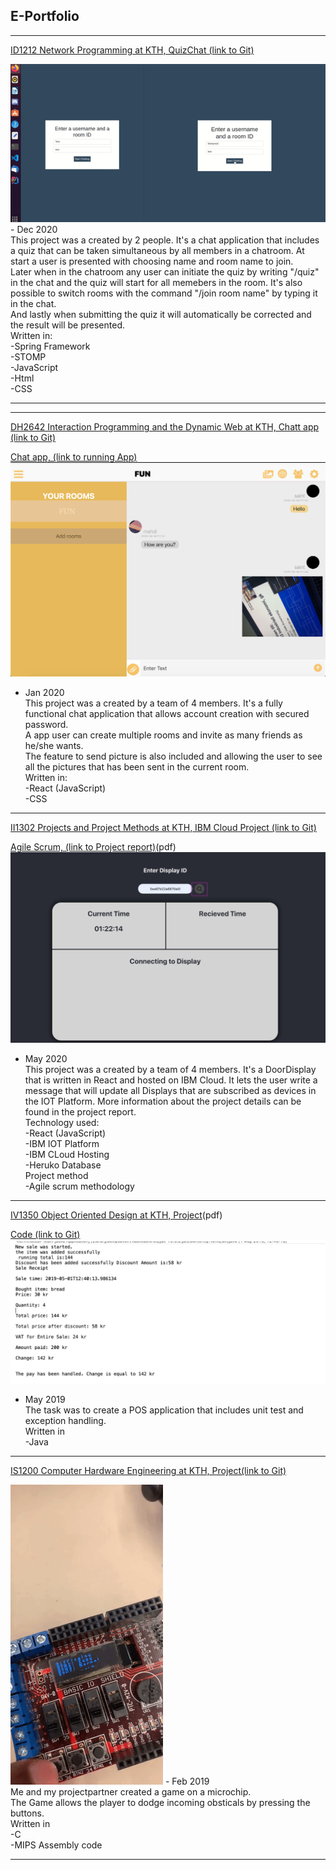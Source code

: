 ## E-Portfolio

---


[ID1212 Network Programming at KTH, QuizChat (link to Git)](https://github.com/momahdi/spring-chat-quiz)

<img src="images/Demospring.gif?raw=true"/>
- Dec 2020
<br>This project was a created by 2 people.
It's a chat application that includes a quiz that can be taken simultaneous by all members in a chatroom. At start a user is presented with choosing name and room name to join. 
<br>Later when in the chatroom any user can initiate the quiz by writing "/quiz" in the chat and the quiz will start for all memebers in the room. It's also possible to switch rooms with the command "/join room name" by typing it in the chat.
<br>And lastly when submitting the quiz it will automatically be corrected and the result will be presented.
<br>Written in:
<br>-Spring Framework
<br>-STOMP
<br>-JavaScript
<br>-Html
<br>-CSS

---

---


[DH2642  Interaction Programming and the Dynamic Web at KTH, Chatt app (link to Git)](https://github.com/momahdi/chat-project)

[Chat app, (link to running App)](http://chatroyal.herokuapp.com/)
<img src="images/Chat.png?raw=true"/>
- Jan 2020
<br>This project was a created by a team of 4 members.
It's a fully functional chat application that allows account creation with secured password. 
<br>A app user can create multiple rooms and invite as many friends as he/she wants. 
<br>The feature to send picture is also included and allowing the user to see all the pictures that has been sent 
in the current room.
<br>Written in:
<br>-React (JavaScript)
<br>-CSS

---

[II1302 Projects and Project Methods at KTH, IBM Cloud Project (link to Git)](https://github.com/momahdi/project-arbete-ii1302)

[Agile Scrum, (link to Project report)](/pdf/Projekt-rapport-final-version.pdf)(pdf)
<img src="images/IOTdevice.png?raw=true"/>
- May 2020
<br>This project was a created by a team of 4 members. It's a DoorDisplay that is written in React and hosted on IBM Cloud.
It lets the user write a message that will update all Displays that are subscribed as devices in the IOT Platform. 
More information about the project details can be found in the project report.
<br>Technology used:
<br>-React (JavaScript)
<br>-IBM IOT Platform
<br>-IBM CLoud Hosting
<br>-Heruko Database
<br>Project method
<br>-Agile scrum methodology 

---
[IV1350  Object Oriented Design at KTH, Project](/pdf/Seminar3.pdf)(pdf)

[Code (link to Git)](https://github.com/momahdi/Seminar3POS)
<img src="images/Receipt.png?raw=true"/>
- May 2019 
  <br>The task was to create a POS application that includes unit test and exception handling. 
  <br>Written in 
  <br>-Java
  
---
[IS1200  Computer Hardware Engineering at KTH, Project(link to Git)](https://github.com/momahdi/SpaceShipGame-IS1200)


<img src="images/DT.gif?raw=true"/>
- Feb 2019
<br> Me and my projectpartner created a game on a microchip.<br>The Game allows the player to dodge incoming obsticals by pressing the buttons.<br> Written in<br> -C <br> -MIPS Assembly code

---

